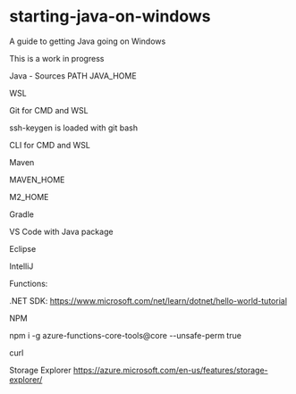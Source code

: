 # starting-java-on-windows
A guide to getting Java going on Windows

This is a work in progress

Java - Sources
PATH
JAVA_HOME

WSL

Git for CMD and WSL

ssh-keygen is loaded with git bash

CLI for CMD and WSL

Maven

MAVEN_HOME

M2_HOME

Gradle

VS Code with Java package

Eclipse

IntelliJ

Functions:

.NET SDK: https://www.microsoft.com/net/learn/dotnet/hello-world-tutorial

NPM

npm i -g azure-functions-core-tools@core --unsafe-perm true


curl 


Storage Explorer  https://azure.microsoft.com/en-us/features/storage-explorer/




